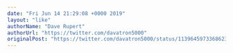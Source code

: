 ```yaml
---
date: "Fri Jun 14 21:29:08 +0000 2019"
layout: "like"
authorName: "Dave Rupert"
authorUrl: "https://twitter.com/davatron5000"
originalPost: "https://twitter.com/davatron5000/status/1139645973368623105"
---
```

